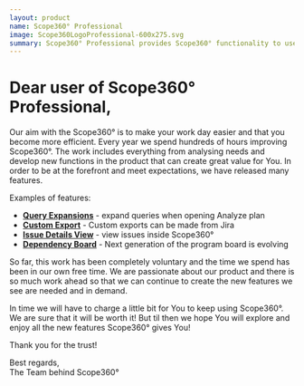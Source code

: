 ```yaml
---
layout: product
name: Scope360° Professional
image: Scope360LogoProfessional-600x275.svg
summary: Scope360° Professional provides Scope360° functionality to users without the need for a enterprise config.
---
```

# Dear user of Scope360° Professional,

Our aim with the Scope360° is to make your work day easier and that you become more efficient.
Every year we spend hundreds of hours improving Scope360°. The work includes everything from analysing needs and develop new functions in the product that can create great value for You. In order to be at the forefront and meet expectations, we have released many features.

Examples of features:

- **[Query Expansions](/release-note/2024/04/25/Scope360-version-2024.04.25.html)** - expand queries when opening Analyze plan
- **[Custom Export](/release-note/2023/01/31/Scope360-version-2023.01.31.html)** - Custom exports can be made from Jira
- **[Issue Details View](/release-note/2023/04/02/Scope360-version-2023.04.02.html)** - view issues inside Scope360°
- **[Dependency Board](/release-note/2023/01/31/Scope360-version-2023.01.31.html)** - Next generation of the program board is evolving

So far, this work has been completely voluntary and the time we spend has been in our own free time. We are passionate about our product and there is so much work ahead so that we can continue to create the new features we see are needed and in demand.

In time we will have to charge a little bit for You to keep using Scope360°. We are sure that it will be worth it! But til then we hope You will explore and enjoy all the new features Scope360° gives You!

Thank you for the trust!

Best regards,<br>
The Team behind Scope360°
